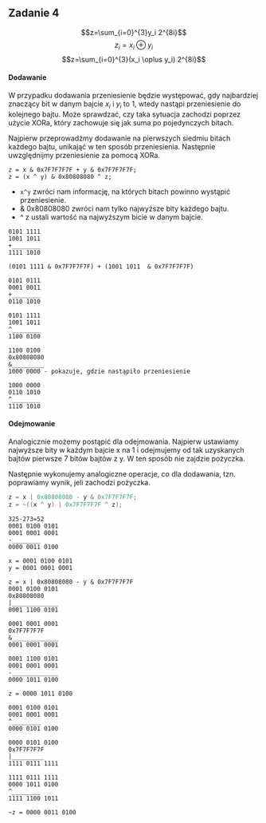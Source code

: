 ## Zadanie 4

$$z=\sum_{i=0}^{3}y_i 2^{8i}$$
$$z_i = x_i \oplus y_i$$
$$z=\sum_{i=0}^{3}(x_i \oplus y_i) 2^{8i}$$

#### Dodawanie
W przypadku dodawania przeniesienie będzie występować, gdy najbardziej znaczący bit w danym bajcie $x_i$ i $y_i$ to 1, wtedy nastąpi przeniesienie do kolejnego bajtu. Może sprawdzać, czy taka sytuacja zachodzi poprzez użycie XORa, który zachowuje się jak suma po pojedynczych bitach. 

Najpierw przeprowadźmy dodawanie na pierwszych siedmiu bitach każdego bajtu, unikająć w ten sposób przeniesienia. Następnie uwzględnijmy przeniesienie za pomocą XORa.
```c=
z = x & 0x7F7F7F7F + y & 0x7F7F7F7F;
z = (x ^ y) & 0x80808080 ^ z;
```
- `x^y` zwróci nam informację, na których bitach powinno wystąpić przeniesienie. 
- & 0x80808080 zwróci nam tylko najwyższe bity każdego bajtu.
- ^ z ustali wartość na najwyższym bicie w danym bajcie.

```brac
0101 1111
1001 1011
+________
1111 1010

(0101 1111 & 0x7F7F7F7F) + (1001 1011  & 0x7F7F7F7F)

0101 0111
0001 0011
+________
0110 1010

0101 1111
1001 1011
^________
1100 0100

1100 0100
0x80808080
&_________
1000 0000 - pokazuje, gdzie nastąpiło przeniesienie

1000 0000
0110 1010
^________
1110 1010
```

#### Odejmowanie
Analogicznie możemy postąpić dla odejmowania. Najpierw ustawiamy najwyższe bity w każdym bajcie x na 1 i odejmujemy od tak uzyskanych bajtów pierwsze 7 bitów bajtów z y. W ten sposób nie zajdzie pożyczka.

Następnie wykonujemy analogiczne operacje, co dla dodawania, tzn. poprawiamy wynik, jeli zachodzi pożyczka.
```c
z = x | 0x80808080 - y & 0x7F7F7F7F;
z = ~((x ^ y) | 0x7F7F7F7F ^ z);
```

```
325-273=52
0001 0100 0101
0001 0001 0001
-________
0000 0011 0100

x = 0001 0100 0101
y = 0001 0001 0001

z = x | 0x80808080 - y & 0x7F7F7F7F
0001 0100 0101
0x80808080
|_____________
0001 1100 0101

0001 0001 0001
0x7F7F7F7F
&_____________
0001 0001 0001

0001 1100 0101
0001 0001 0001
-_____________
0000 1011 0100

z = 0000 1011 0100

0001 0100 0101
0001 0001 0001
^________
0000 0101 0100

0000 0101 0100
0x7F7F7F7F
|_________
1111 0111 1111

1111 0111 1111
0000 1011 0100
^________
1111 1100 1011

~z = 0000 0011 0100
```
